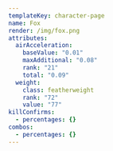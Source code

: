 ```yaml
---
templateKey: character-page
name: Fox
render: /img/fox.png
attributes:
  airAcceleration:
    baseValue: "0.01"
    maxAdditional: "0.08"
    rank: "21"
    total: "0.09"
  weight:
    class: featherweight
    rank: "72"
    value: "77"
killConfirms:
  - percentages: {}
combos:
  - percentages: {}
---
```


